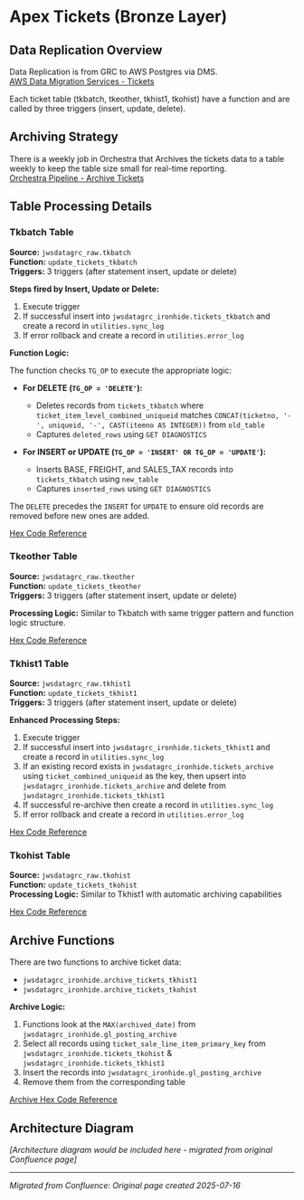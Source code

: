 # Apex Tickets (Bronze Layer)

## Data Replication Overview

Data Replication is from GRC to AWS Postgres via DMS.   
[AWS Data Migration Services - Tickets](https://us-west-2.console.aws.amazon.com/dms/v2/home?region=us-west-2#tasks/provisioned/apex-to-postgres-tickets)  

Each ticket table (tkbatch, tkeother, tkhist1, tkohist) have a function and are called by three triggers (insert, update, delete).

## Archiving Strategy

There is a weekly job in Orchestra that Archives the tickets data to a table weekly to keep the table size small for real-time reporting.  
[Orchestra Pipeline - Archive Tickets](https://app.getorchestra.io/pipeline-runs/7b59ed5d-4cd5-4063-b465-2a2a17a7f439/lineage)

## Table Processing Details

### Tkbatch Table

**Source:** `jwsdatagrc_raw.tkbatch`  
**Function:** `update_tickets_tkbatch`  
**Triggers:** 3 triggers (after statement insert, update or delete)

**Steps fired by Insert, Update or Delete:**

1. Execute trigger
2. If successful insert into `jwsdatagrc_ironhide.tickets_tkbatch` and create a record in `utilities.sync_log`
3. If error rollback and create a record in `utilities.error_log`

**Function Logic:**

The function checks `TG_OP` to execute the appropriate logic:

* **For DELETE (`TG_OP = 'DELETE'`):**
  - Deletes records from `tickets_tkbatch` where `ticket_item_level_combined_uniqueid` matches `CONCAT(ticketno, '-', uniqueid, '-', CAST(itemno AS INTEGER))` from `old_table`
  - Captures `deleted_rows` using `GET DIAGNOSTICS`
        
* **For INSERT or UPDATE (`TG_OP = 'INSERT' OR TG_OP = 'UPDATE'`):**
  - Inserts BASE, FREIGHT, and SALES_TAX records into `tickets_tkbatch` using `new_table`
  - Captures `inserted_rows` using `GET DIAGNOSTICS`
        
The `DELETE` precedes the `INSERT` for `UPDATE` to ensure old records are removed before new ones are added.

[Hex Code Reference](https://app.hex.tech/76875139-83bb-420e-9a8e-c55fe6cb1dc8/app/tkbatch---first-030LwVPCnyJg30PVURK4Ok/latest)

### Tkeother Table

**Source:** `jwsdatagrc_raw.tkeother`  
**Function:** `update_tickets_tkeother`  
**Triggers:** 3 triggers (after statement insert, update or delete)

**Processing Logic:** Similar to Tkbatch with same trigger pattern and function logic structure.

[Hex Code Reference](https://app.hex.tech/76875139-83bb-420e-9a8e-c55fe6cb1dc8/app/0197ce77-6e20-7993-a1c5-030e15691956/latest)

### Tkhist1 Table

**Source:** `jwsdatagrc_raw.tkhist1`  
**Function:** `update_tickets_tkhist1`  
**Triggers:** 3 triggers (after statement insert, update or delete)

**Enhanced Processing Steps:**

1. Execute trigger
2. If successful insert into `jwsdatagrc_ironhide.tickets_tkhist1` and create a record in `utilities.sync_log`
3. If an existing record exists in `jwsdatagrc_ironhide.tickets_archive` using `ticket_combined_uniqueid` as the key, then upsert into `jwsdatagrc_ironhide.tickets_archive` and delete from `jwsdatagrc_ironhide.tickets_tkhist1`
4. If successful re-archive then create a record in `utilities.sync_log`
5. If error rollback and create a record in `utilities.error_log`

[Hex Code Reference](https://app.hex.tech/76875139-83bb-420e-9a8e-c55fe6cb1dc8/app/0197cce2-7ee0-7118-a232-561fe4783e08/latest)

### Tkohist Table

**Source:** `jwsdatagrc_raw.tkohist`  
**Function:** `update_tickets_tkohist`  
**Processing Logic:** Similar to Tkhist1 with automatic archiving capabilities

[Hex Code Reference](https://app.hex.tech/76875139-83bb-420e-9a8e-c55fe6cb1dc8/app/0197ce67-af4d-7882-9b55-34589738cb76/latest)

## Archive Functions

There are two functions to archive ticket data:
- `jwsdatagrc_ironhide.archive_tickets_tkhist1` 
- `jwsdatagrc_ironhide.archive_tickets_tkohist`

**Archive Logic:**
1. Functions look at the `MAX(archived_date)` from `jwsdatagrc_ironhide.gl_posting_archive`
2. Select all records using `ticket_sale_line_item_primary_key` from `jwsdatagrc_ironhide.tickets_tkohist` & `jwsdatagrc_ironhide.tickets_tkhist1`
3. Insert the records into `jwsdatagrc_ironhide.gl_posting_archive`
4. Remove them from the corresponding table

[Archive Hex Code Reference](https://app.hex.tech/76875139-83bb-420e-9a8e-c55fe6cb1dc8/app/0197d1bb-3269-7007-a5d7-57e74294bb70/latest)

## Architecture Diagram

*[Architecture diagram would be included here - migrated from original Confluence page]*

---
*Migrated from Confluence: Original page created 2025-07-16*